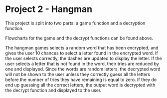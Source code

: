 # Project 2 - Hangman

This project is split into two parts: a game function and a decryption function.

Flowcharts for the game and the decrypt functions can be found above.

The hangman games selects a random word that has been encrypted, and gives the user 10 chances to select a letter found in the encrypted word. If the user selects correctly, the dashes are updated to display the letter. If the user selects a letter that is not found in the word, their tries are reduced by one and displayed. Since the words are random letters, the decrypted word will not be shown to the user unless they correctly guess all the letters before the number of tries they have remaining is equal to zero. If they do end up guessing all the correct letters, the output word is decrypted with the decrypt function and displayed to the user.
